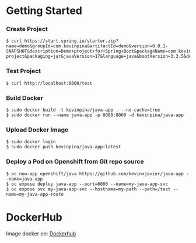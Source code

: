 # Getting Started

### Create Project
```
$ curl https://start.spring.io/starter.zip?name=demo&groupId=com.kevinpina&artifactId=demo&version=0.0.1-SNAPSHOT&description=Demo+project+for+Spring+Boot&packageName=com.kevinpina.demo&type=maven-project&packaging=jar&javaVersion=17&language=java&bootVersion=3.3.5&dependencies=web
```

### Test Project
```
$ curl http://localhost:8000/test
```

### Build Docker 
```
$ sudo docker build -t kevinpina/java-app . --no-cache=true    
$ sudo docker run --name java-app -p 8080:8000 -d kevinpina/java-app
```

### Upload Docker Image
```
$ sudo docker login
$ sudo docker push kevinpina/java-app:latest
```

### Deploy a Pod on Openshift from Git repo source
```
$ oc new-app openshift/java https://github.com/kevinxjavier/java-app --name=java-app
$ oc expose deploy java-app --port=8000 --name=my-java-app-svc
$ oc expose svc my-java-app-svc --hostname=my-path --path=/test --name=my-java-app-route
```

# DockerHub
Image docker on: [Dockerhub](https://hub.docker.com/repository/docker/kevinpina/java-app/general)
